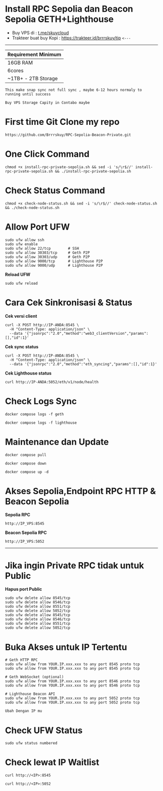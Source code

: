 # Install RPC Sepolia dan Beacon Sepolia GETH+Lighthouse
- Buy VPS di : [t.me/skuycloud](t.me/skuycloud)
- Trakteer buat buy Kopi : https://trakteer.id/brrrskuy/tip `<---`
---------------------------------------------
| **Requirement Minimum**         |
|-------------------------|
|  16GB RAM                |
|  6cores                
|  ~1TB+ - 2TB Storage                |

`This make snap sync not full sync , maybe 6-12 hours normaly to running until success`

`Buy VPS Storage Capity in Contabo maybe`

# First time Git Clone my repo
```
https://github.com/Brrrskuy/RPC-Sepolia-Beacon-Private.git
```
# One Click Command
```
chmod +x install-rpc-private-sepolia.sh && sed -i 's/\r$//' install-rpc-private-sepolia.sh && ./install-rpc-private-sepolia.sh
```
# Check Status Command
```
chmod +x check-node-status.sh && sed -i 's/\r$//' check-node-status.sh && ./check-node-status.sh
```
# Allow Port UFW
```
sudo ufw allow ssh
sudo ufw enable
sudo ufw allow 22/tcp        # SSH
sudo ufw allow 30303/tcp     # Geth P2P
sudo ufw allow 30303/udp     # Geth P2P
sudo ufw allow 9000/tcp      # Lighthouse P2P
sudo ufw allow 9000/udp      # Lighthouse P2P
```
**Reload UFW**
```
sudo ufw reload
```
# Cara Cek Sinkronisasi & Status
**Cek versi client**
```
curl -X POST http://IP-ANDA:8545 \
  -H "Content-Type: application/json" \
  --data '{"jsonrpc":"2.0","method":"web3_clientVersion","params":[],"id":1}'
```
**Cek sync status**
```
curl -X POST http://IP-ANDA:8545 \
  -H "Content-Type: application/json" \
  --data '{"jsonrpc":"2.0","method":"eth_syncing","params":[],"id":1}'
```
**Cek Lighthouse status**
```
curl http://IP-ANDA:5052/eth/v1/node/health
```
# Check Logs Sync 
```
docker compose logs -f geth
```
```
docker compose logs -f lighthouse
```
# Maintenance dan Update
```
docker compose pull
```
```
docker compose down
```
```
docker compose up -d
```
# Akses Sepolia,Endpoint RPC HTTP & Beacon Sepolia
**Sepolia RPC**
```
http://IP_VPS:8545
```
**Beacon Sepolia RPC**
```
http://IP_VPS:5052
```
--------------------
# Jika ingin Private RPC tidak untuk Public
**Hapus port Public**
```
sudo ufw delete allow 8545/tcp
sudo ufw delete allow 8546/tcp
sudo ufw delete allow 8551/tcp
sudo ufw delete allow 5052/tcp
sudo ufw delete allow 8545/tcp
sudo ufw delete allow 8546/tcp
sudo ufw delete allow 8551/tcp
sudo ufw delete allow 5052/tcp
```
# Buka Akses untuk IP Tertentu
```
# Geth HTTP RPC
sudo ufw allow from YOUR.IP.xxx.xxx to any port 8545 proto tcp
sudo ufw allow from YOUR.IP.xxx.xxx to any port 8545 proto tcp

# Geth WebSocket (optional)
sudo ufw allow from YOUR.IP.xxx.xxx to any port 8546 proto tcp
sudo ufw allow from YOUR.IP.xxx.xxx to any port 8546 proto tcp

# Lighthouse Beacon API
sudo ufw allow from YOUR.IP.xxx.xxx to any port 5052 proto tcp
sudo ufw allow from YOUR.IP.xxx.xxx to any port 5052 proto tcp
```
`Ubah Dengan IP mu`

# Check UFW Status
```
sudo ufw status numbered
```
# Check lewat IP Waitlist
```
curl http://<IP>:8545
```
```
curl http://<IP>:5052
```
